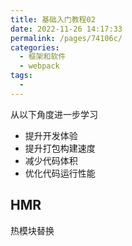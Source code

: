 ```yaml
---
title: 基础入门教程02
date: 2022-11-26 14:17:33
permalink: /pages/74106c/
categories:
  - 框架和软件
  - webpack
tags:
  - 
---
```

从以下角度进一步学习

- 提升开发体验
- 提升打包构建速度
- 减少代码体积
- 优化代码运行性能



## HMR

热模块替换